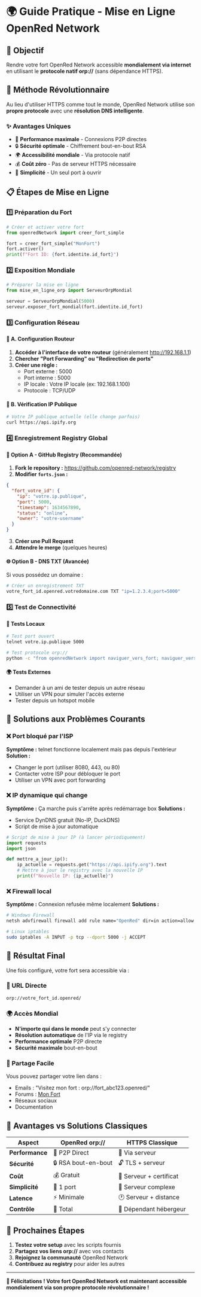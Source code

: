 # 🌍 Guide Pratique - Mise en Ligne OpenRed Network

## 🎯 Objectif
Rendre votre fort OpenRed Network accessible **mondialement via internet** en utilisant le **protocole natif orp://** (sans dépendance HTTPS).

## 🚀 Méthode Révolutionnaire

Au lieu d'utiliser HTTPS comme tout le monde, OpenRed Network utilise son **propre protocole** avec une **résolution DNS intelligente**.

### ✨ Avantages Uniques
- 🚀 **Performance maximale** - Connexions P2P directes
- 🔒 **Sécurité optimale** - Chiffrement bout-en-bout RSA
- 🌍 **Accessibilité mondiale** - Via protocole natif
- 💰 **Coût zéro** - Pas de serveur HTTPS nécessaire
- 🎯 **Simplicité** - Un seul port à ouvrir

## 📋 Étapes de Mise en Ligne

### 1️⃣ Préparation du Fort
```python
# Créer et activer votre fort
from openredNetwork import creer_fort_simple

fort = creer_fort_simple("MonFort")
fort.activer()
print(f"Fort ID: {fort.identite.id_fort}")
```

### 2️⃣ Exposition Mondiale
```python
# Préparer la mise en ligne
from mise_en_ligne_orp import ServeurOrpMondial

serveur = ServeurOrpMondial(5000)
serveur.exposer_fort_mondial(fort.identite.id_fort)
```

### 3️⃣ Configuration Réseau

#### 🔧 A. Configuration Routeur
1. **Accéder à l'interface de votre routeur** (généralement http://192.168.1.1)
2. **Chercher "Port Forwarding" ou "Redirection de ports"**
3. **Créer une règle :**
   - Port externe : 5000
   - Port interne : 5000
   - IP locale : Votre IP locale (ex: 192.168.1.100)
   - Protocole : TCP/UDP

#### 📡 B. Vérification IP Publique
```bash
# Votre IP publique actuelle (elle change parfois)
curl https://api.ipify.org
```

### 4️⃣ Enregistrement Registry Global

#### 📂 Option A - GitHub Registry (Recommandée)
1. **Fork le repository :** https://github.com/openred-network/registry
2. **Modifier `forts.json` :**
```json
{
  "fort_votre_id": {
    "ip": "votre.ip.publique",
    "port": 5000,
    "timestamp": 1634567890,
    "status": "online",
    "owner": "votre-username"
  }
}
```
3. **Créer une Pull Request**
4. **Attendre le merge** (quelques heures)

#### 🌐 Option B - DNS TXT (Avancée)
Si vous possédez un domaine :
```bash
# Créer un enregistrement TXT
votre_fort_id.openred.votredomaine.com TXT "ip=1.2.3.4;port=5000"
```

### 5️⃣ Test de Connectivité

#### 🧪 Tests Locaux
```bash
# Test port ouvert
telnet votre.ip.publique 5000

# Test protocole orp://
python -c "from openredNetwork import naviguer_vers_fort; naviguer_vers_fort('orp://votre_fort_id.openred/')"
```

#### 🌍 Tests Externes
- Demander à un ami de tester depuis un autre réseau
- Utiliser un VPN pour simuler l'accès externe
- Tester depuis un hotspot mobile

## 🔧 Solutions aux Problèmes Courants

### ❌ Port bloqué par l'ISP
**Symptôme :** telnet fonctionne localement mais pas depuis l'extérieur
**Solution :**
- Changer le port (utiliser 8080, 443, ou 80)
- Contacter votre ISP pour débloquer le port
- Utiliser un VPN avec port forwarding

### ❌ IP dynamique qui change
**Symptôme :** Ça marche puis s'arrête après redémarrage box
**Solutions :**
- Service DynDNS gratuit (No-IP, DuckDNS)
- Script de mise à jour automatique
```python
# Script de mise à jour IP (à lancer périodiquement)
import requests
import json

def mettre_a_jour_ip():
    ip_actuelle = requests.get("https://api.ipify.org").text
    # Mettre à jour le registry avec la nouvelle IP
    print(f"Nouvelle IP: {ip_actuelle}")
```

### ❌ Firewall local
**Symptôme :** Connexion refusée même localement
**Solutions :**
```bash
# Windows Firewall
netsh advfirewall firewall add rule name="OpenRed" dir=in action=allow protocol=TCP localport=5000

# Linux iptables
sudo iptables -A INPUT -p tcp --dport 5000 -j ACCEPT
```

## 🌟 Résultat Final

Une fois configuré, votre fort sera accessible via :

### 🔗 URL Directe
```
orp://votre_fort_id.openred/
```

### 🌍 Accès Mondial
- **N'importe qui dans le monde** peut s'y connecter
- **Résolution automatique** de l'IP via le registry
- **Performance optimale** P2P directe
- **Sécurité maximale** bout-en-bout

### 📱 Partage Facile
Vous pouvez partager votre lien dans :
- Emails : "Visitez mon fort : orp://fort_abc123.openred/"
- Forums : [Mon Fort](orp://fort_abc123.openred/)
- Réseaux sociaux
- Documentation

## 🎉 Avantages vs Solutions Classiques

| Aspect | OpenRed orp:// | HTTPS Classique |
|--------|----------------|------------------|
| **Performance** | 🚀 P2P Direct | 🐌 Via serveur |
| **Sécurité** | 🔒 RSA bout-en-bout | 🔓 TLS + serveur |
| **Coût** | 💰 Gratuit | 💸 Serveur + certificat |
| **Simplicité** | 🎯 1 port | 🔧 Serveur complexe |
| **Latence** | ⚡ Minimale | 🕐 Serveur + distance |
| **Contrôle** | 👑 Total | 🏢 Dépendant hébergeur |

## 🚀 Prochaines Étapes

1. **Testez votre setup** avec les scripts fournis
2. **Partagez vos liens orp://** avec vos contacts
3. **Rejoignez la communauté** OpenRed Network
4. **Contribuez au registry** pour aider les autres

---

**🌟 Félicitations ! Votre fort OpenRed Network est maintenant accessible mondialement via son propre protocole révolutionnaire !**